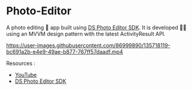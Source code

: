# Photo-Editor
A photo editing 📸 app built using [DS Photo Editor SDK](https://www.dsphotoeditor.com/). It is developed 👨‍💻 using an MVVM design pattern with the latest ActivityResult API.

https://user-images.githubusercontent.com/86999890/135718119-bc691a2b-e4e9-49ae-b877-767ff57daadf.mp4

Resources :
* [YouTube](https://youtu.be/wuTqs7EUP0g)
* [DS Photo Editor SDK](https://www.dsphotoeditor.com/)
